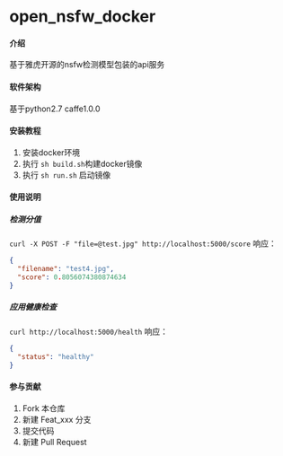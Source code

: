 # open_nsfw_docker

#### 介绍
基于雅虎开源的nsfw检测模型包装的api服务

#### 软件架构
基于python2.7
caffe1.0.0

#### 安装教程
1. 安装docker环境
2. 执行 `sh build.sh`构建docker镜像
3. 执行 `sh run.sh` 启动镜像

#### 使用说明

##### 检测分值
`curl -X POST -F "file=@test.jpg" http://localhost:5000/score` 
响应：
```json
{
  "filename": "test4.jpg", 
  "score": 0.8056074380874634
}
```

##### 应用健康检查
`curl http://localhost:5000/health`
响应：
```json
{
  "status": "healthy"
}
```

#### 参与贡献

1.  Fork 本仓库
2.  新建 Feat_xxx 分支
3.  提交代码
4.  新建 Pull Request